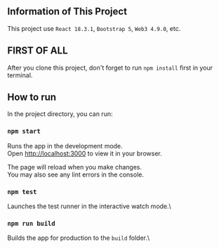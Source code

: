 ## Information of This Project 
This project use `React 18.3.1`, `Bootstrap 5`, `Web3 4.9.0`, etc.

## FIRST OF ALL
After you clone this project, don't forget to run `npm install` first in your terminal.

## How to run

In the project directory, you can run:

### `npm start`

Runs the app in the development mode.\
Open [http://localhost:3000](http://localhost:3000) to view it in your browser.

The page will reload when you make changes.\
You may also see any lint errors in the console.

### `npm test`

Launches the test runner in the interactive watch mode.\

### `npm run build`

Builds the app for production to the `build` folder.\
